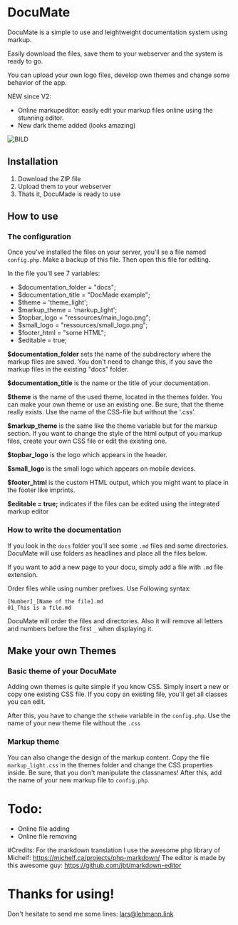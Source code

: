 # DocuMate
DocuMate is a simple to use and leightweight documentation system using markup.

Easily download the files, save them to your webserver and the system is ready to go.

You can upload your own logo files, develop own themes and change some behavior of the app.

NEW since V2:
* Online markupeditor: easily edit your markup files online using the stunning editor.
* New dark theme added (looks amazing)


![BILD](http://doku.s-via.de/ressources/dokumate%20screen.png)

## Installation
  1. Download the ZIP file
  2. Upload them to your webserver
  3. Thats it, DocuMade is ready to use

## How to use
### The configuration

Once you've installed the files on your server, you'll se a file named ```config.php```. Make a backup of this file. Then open this file for editing.

In the file you'll see 7 variables:
  * $documentation_folder = "docs"; 
  * $documentation_title = "DocMade example"; 
  * $theme = 'theme_light'; 
  * $markup_theme = 'markup_light'; 
  * $topbar_logo = "ressources/main_logo.png"; 
  * $small_logo = "ressources/small_logo.png"; 
  * $footer_html = "some HTML";
  * $editable = true;

**$documentation_folder** sets the name of the subdirectory where the markup files are saved. You don't need to change this, if you save the markup files in the existing "docs" folder.

**$documentation_title** is the name or the title of your documentation.

**$theme** is the name of the used theme, located in the themes folder. You can make your own theme or use an existing one. Be sure, that the theme really exists. Use the name of the CSS-file but without the '.css'.

**$markup_theme** is the same like the theme variable but for the markup section. If you want to change the style of the html output of you markup files, create your own CSS file or edit the existing one.

**$topbar_logo** is the logo which appears in the header.

**$small_logo** is the small logo which appears on mobile devices.

**$footer_html** is the custom HTML output, which you might want to place in the footer like imprints.

**$editable = true;** indicates if the files can be edited using the integrated markup editor

### How to write the documentation
If you look in the ```docs``` folder you'll see some ```.md``` files and some directories. DocuMate will use folders as headlines and place all the files below.

If you want to add a new page to your docu, simply add a file with ```.md``` file extension.

Order files while using number prefixes. Use Following syntax:

```TXT
[Number]_[Name of the file].md
01_This is a file.md
```

DocuMate will order the files and directories. Also it will remove all letters and numbers before the first ```_``` when displaying it.

## Make your own Themes
### Basic theme of your DocuMate
Adding own themes is quite simple if you know CSS. Simply insert a new or copy one existing CSS file. If you copy an existing file, you'll get all classes you can edit.

After this, you have to change the ```$theme``` variable in the ```config.php```. Use the name of your new theme file without the ```.css```

### Markup theme
You can also change the design of the markup content. Copy the file ```markup_light.css``` in the themes folder and change the CSS properties inside. Be sure, that you don't manipulate the classnames! After this, add the name of your new markup file to ```config.php```.



# Todo:
  * Online file adding
  * Online file removing

#Credits:
For the markdown translation I use the awesome php library of Michelf: https://michelf.ca/projects/php-markdown/
The editor is made by this awesome guy: https://github.com/jbt/markdown-editor


# Thanks for using!
Don't hesitate to send me some lines: lars@lehmann.link
























